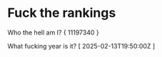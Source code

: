 # Fuck the rankings

Who the hell am I?
{ 11197340 }

What fucking year is it?
[ 2025-02-13T19:50:00Z ]
